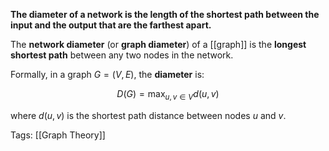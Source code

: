 **The diameter of a network is the length of the shortest path between the input and the output that are the farthest apart.**

The **network diameter** (or **graph diameter**) of a [[graph]] is the **longest shortest path** between any two nodes in the network.

Formally, in a graph $G = (V, E)$, the **diameter** is:

$$D(G) = \max_{u,v \in V} d(u, v)$$

where $d(u, v)$ is the shortest path distance between nodes $u$ and $v$.

Tags:
[[Graph Theory]]